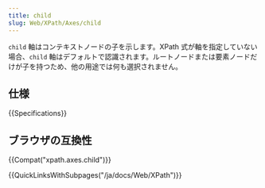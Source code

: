```yaml
---
title: child
slug: Web/XPath/Axes/child
---
```


`child` 軸はコンテキストノードの子を示します。XPath 式が軸を指定していない場合、`child` 軸はデフォルトで認識されます。ルートノードまたは要素ノードだけが子を持つため、他の用途では何も選択されません。

## 仕様

{{Specifications}}

## ブラウザの互換性

{{Compat("xpath.axes.child")}}

{{QuickLinksWithSubpages("/ja/docs/Web/XPath")}}
